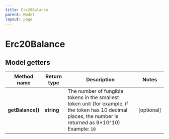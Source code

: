 ```yaml
---
title: Erc20Balance
parent: Model
layout: page
---
```


# Erc20Balance

## Model getters

Method name | Return type | Description | Notes
------------ | ------------- | ------------- | -------------
**getBalance()** | **string** | The number of fungible tokens in the smallest token unit (for example, if the token has 10 decimal places, the number is returned as 9*10^10) <br>Example: `10` | [optional]

